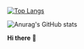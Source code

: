 <!-- [![Anurag's GitHub stats](https://github-readme-stats.vercel.app/api?username=alirahmani93)](https://github.com/anuraghazra/github-readme-stats) -->
[![Top Langs](https://github-readme-stats.vercel.app/api/top-langs/?username=alirahmani93&layout=compact&theme=monokai&?hide=html,css,javascript)](https://github.com/anuraghazra/github-readme-stats)
<!-- [![willianrod's wakatime stats](https://github-readme-stats.vercel.app/api/wakatime?username=alirahmani93)](https://github.com/anuraghazra/github-readme-stats) -->
![Anurag's GitHub stats](https://github-readme-stats.vercel.app/api?username=alirahmani93&count_private=true&theme=monokai&show_icons=true)



**Hi there** 👋

<!--
**alirahmani93/alirahmani93** is a ✨ _special_ ✨ repository because its `README.md` (this file) appears on your GitHub profile.

Here are some ideas to get you started:

- 🔭 I’m currently working on ...
- 🌱 I’m currently learning ...
- 👯 I’m looking to collaborate on ...
- 🤔 I’m looking for help with ...
- 💬 Ask me about ...
- 📫 How to reach me: ...
- 😄 Pronouns: ...
- ⚡ Fun fact: ...
-->
